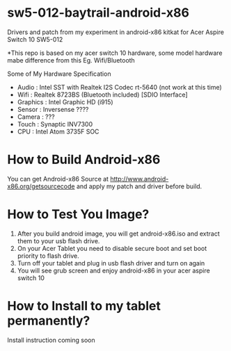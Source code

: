 # sw5-012-baytrail-android-x86
Drivers and patch from my experiment in android-x86 kitkat for Acer Aspire Switch 10 SW5-012

*This repo is based on my acer switch 10 hardware, some model hardware mabe difference from this Eg. Wifi/Bluetooth

Some of My Hardware Specification
- Audio : Intel SST with Realtek I2S Codec rt-5640  (not work at this time)
- Wifi  : Realtek 8723BS (Bluetooth included) [SDIO Interface]
- Graphics : Intel Graphic HD (i915)
- Sensor : Inversense ????
- Camera : ???
- Touch : Synaptic INV7300
- CPU : Intel Atom 3735F SOC

# How to Build Android-x86
You can get Android-x86 Source at http://www.android-x86.org/getsourcecode
and apply my patch and driver before build.

# How to Test You Image?
1. After you build android image, you will get android-x86.iso and extract them to your usb flash drive.
2. On your Acer Tablet you need to disable secure boot and set boot priority to flash drive.
3. Turn off your tablet and plug in usb flash driver and turn on again
4. You will see grub screen and enjoy android-x86 in your acer aspire switch 10


# How to Install to my tablet permanently?
Install instruction coming soon
